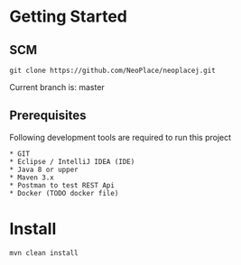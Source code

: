 # Getting Started
## SCM

```
git clone https://github.com/NeoPlace/neoplacej.git
```
Current branch is: master

## Prerequisites
Following development tools are required to run this project

```
* GIT
* Eclipse / IntelliJ IDEA (IDE)
* Java 8 or upper
* Maven 3.x
* Postman to test REST Api
* Docker (TODO docker file)
```

# Install
```
mvn clean install
```